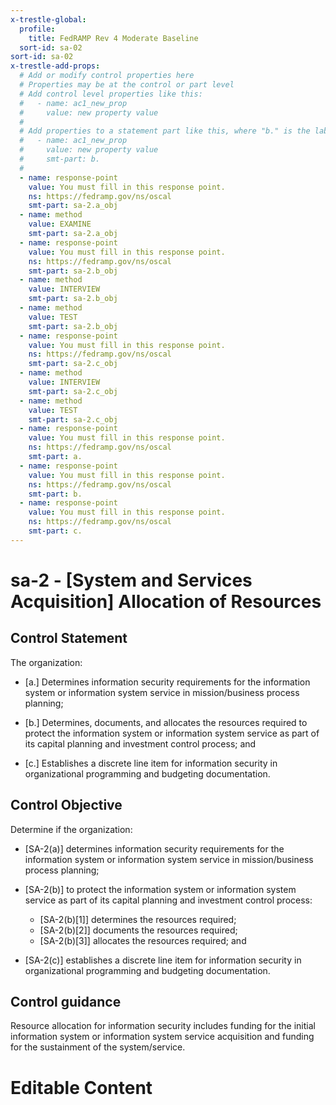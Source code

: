 ```yaml
---
x-trestle-global:
  profile:
    title: FedRAMP Rev 4 Moderate Baseline
  sort-id: sa-02
sort-id: sa-02
x-trestle-add-props:
  # Add or modify control properties here
  # Properties may be at the control or part level
  # Add control level properties like this:
  #   - name: ac1_new_prop
  #     value: new property value
  #
  # Add properties to a statement part like this, where "b." is the label of the target statement part
  #   - name: ac1_new_prop
  #     value: new property value
  #     smt-part: b.
  #
  - name: response-point
    value: You must fill in this response point.
    ns: https://fedramp.gov/ns/oscal
    smt-part: sa-2.a_obj
  - name: method
    value: EXAMINE
    smt-part: sa-2.a_obj
  - name: response-point
    value: You must fill in this response point.
    ns: https://fedramp.gov/ns/oscal
    smt-part: sa-2.b_obj
  - name: method
    value: INTERVIEW
    smt-part: sa-2.b_obj
  - name: method
    value: TEST
    smt-part: sa-2.b_obj
  - name: response-point
    value: You must fill in this response point.
    ns: https://fedramp.gov/ns/oscal
    smt-part: sa-2.c_obj
  - name: method
    value: INTERVIEW
    smt-part: sa-2.c_obj
  - name: method
    value: TEST
    smt-part: sa-2.c_obj
  - name: response-point
    value: You must fill in this response point.
    ns: https://fedramp.gov/ns/oscal
    smt-part: a.
  - name: response-point
    value: You must fill in this response point.
    ns: https://fedramp.gov/ns/oscal
    smt-part: b.
  - name: response-point
    value: You must fill in this response point.
    ns: https://fedramp.gov/ns/oscal
    smt-part: c.
---
```


# sa-2 - \[System and Services Acquisition\] Allocation of Resources

## Control Statement

The organization:

- \[a.\] Determines information security requirements for the information system or information system service in mission/business process planning;

- \[b.\] Determines, documents, and allocates the resources required to protect the information system or information system service as part of its capital planning and investment control process; and

- \[c.\] Establishes a discrete line item for information security in organizational programming and budgeting documentation.

## Control Objective

Determine if the organization:

- \[SA-2(a)\] determines information security requirements for the information system or information system service in mission/business process planning;

- \[SA-2(b)\] to protect the information system or information system service as part of its capital planning and investment control process:

  - \[SA-2(b)[1]\] determines the resources required;
  - \[SA-2(b)[2]\] documents the resources required;
  - \[SA-2(b)[3]\] allocates the resources required; and

- \[SA-2(c)\] establishes a discrete line item for information security in organizational programming and budgeting documentation.

## Control guidance

Resource allocation for information security includes funding for the initial information system or information system service acquisition and funding for the sustainment of the system/service.

# Editable Content

<!-- Make additions and edits below -->
<!-- The above represents the contents of the control as received by the profile, prior to additions. -->
<!-- If the profile makes additions to the control, they will appear below. -->
<!-- The above markdown may not be edited but you may edit the content below, and/or introduce new additions to be made by the profile. -->
<!-- If there is a yaml header at the top, parameter values may be edited. Use --set-parameters to incorporate the changes during assembly. -->
<!-- The content here will then replace what is in the profile for this control, after running profile-assemble. -->
<!-- The added parts in the profile for this control are below.  You may edit them and/or add new ones. -->
<!-- Each addition must have a heading either of the form ## Control my_addition_name -->
<!-- or ## Part a. (where the a. refers to one of the control statement labels.) -->
<!-- "## Control" parts are new parts added after the statement part. -->
<!-- "## Part" parts are new parts added into the top-level statement part with that label. -->
<!-- Subparts may be added with nested hash levels of the form ### My Subpart Name -->
<!-- underneath the parent ## Control or ## Part being added -->
<!-- See https://oscal-compass.github.io/compliance-trestle/tutorials/ssp_profile_catalog_authoring/ssp_profile_catalog_authoring for guidance. -->
